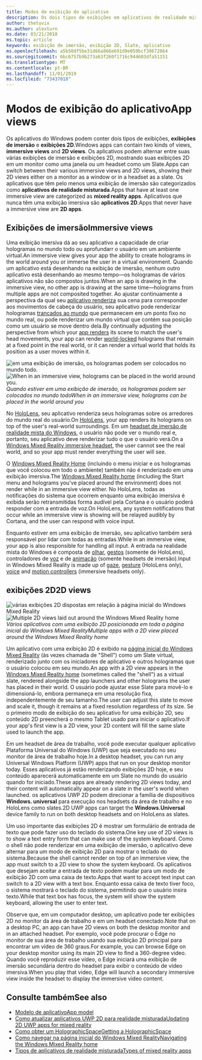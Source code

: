 ```yaml
---
title: Modos de exibição do aplicativo
description: Os dois tipos de exibições em aplicativos de realidade mista do Windows são exibições de imersão e exibições 2D.
author: thetuvix
ms.author: alexturn
ms.date: 03/21/2018
ms.topic: article
keywords: exibição de imersão, exibição 2D, Slate, aplicativo
ms.openlocfilehash: a5b50df5be31d66a866e691d9e059bcf38672064
ms.sourcegitcommit: 6bc6757b9b273a63f260f1716c944603dfa51151
ms.translationtype: MT
ms.contentlocale: pt-BR
ms.lasthandoff: 11/01/2019
ms.locfileid: "73437018"
---
```

# <a name="app-views"></a><span data-ttu-id="30746-104">Modos de exibição do aplicativo</span><span class="sxs-lookup"><span data-stu-id="30746-104">App views</span></span>

<span data-ttu-id="30746-105">Os aplicativos do Windows podem conter dois tipos de exibições, **exibições de imersão** e **exibições 2D**.</span><span class="sxs-lookup"><span data-stu-id="30746-105">Windows apps can contain two kinds of views, **immersive views** and **2D views**.</span></span> <span data-ttu-id="30746-106">Os aplicativos podem alternar entre suas várias exibições de imersão e exibições 2D, mostrando suas exibições 2D em um monitor como uma janela ou um headset como um Slate.</span><span class="sxs-lookup"><span data-stu-id="30746-106">Apps can switch between their various immersive views and 2D views, showing their 2D views either on a monitor as a window or in a headset as a slate.</span></span> <span data-ttu-id="30746-107">Os aplicativos que têm pelo menos uma exibição de imersão são categorizados como **aplicativos de realidade misturada**.</span><span class="sxs-lookup"><span data-stu-id="30746-107">Apps that have at least one immersive view are categorized as **mixed reality apps**.</span></span> <span data-ttu-id="30746-108">Aplicativos que nunca têm uma exibição imersiva são **aplicativos 2D**.</span><span class="sxs-lookup"><span data-stu-id="30746-108">Apps that never have a immersive view are **2D apps**.</span></span>

## <a name="immersive-views"></a><span data-ttu-id="30746-109">Exibições de imersão</span><span class="sxs-lookup"><span data-stu-id="30746-109">Immersive views</span></span>

<span data-ttu-id="30746-110">Uma exibição imersiva dá ao seu aplicativo a capacidade de criar hologramas no mundo todo ou aprofundarr o usuário em um ambiente virtual.</span><span class="sxs-lookup"><span data-stu-id="30746-110">An immersive view gives your app the ability to create holograms in the world around you or immerse the user in a virtual environment.</span></span> <span data-ttu-id="30746-111">Quando um aplicativo está desenhando na exibição de imersão, nenhum outro aplicativo está desenhando ao mesmo tempo&mdash;os hologramas de vários aplicativos não são compostos juntos.</span><span class="sxs-lookup"><span data-stu-id="30746-111">When an app is drawing in the immersive view, no other app is drawing at the same time&mdash;holograms from multiple apps are not composited together.</span></span> <span data-ttu-id="30746-112">Ao ajustar continuamente a perspectiva da qual seu [aplicativo renderiza](rendering.md) sua cena para corresponder aos movimentos de cabeça do usuário, seu aplicativo pode renderizar hologramas [trancados ao mundo](coordinate-systems.md) que permanecem em um ponto fixo no mundo real, ou pode renderizar um mundo virtual que contém sua posição como um usuário se move dentro dela.</span><span class="sxs-lookup"><span data-stu-id="30746-112">By continually adjusting the perspective from which your [app renders](rendering.md) its scene to match the user's head movements, your app can render [world-locked](coordinate-systems.md) holograms that remain at a fixed point in the real world, or it can render a virtual world that holds its position as a user moves within it.</span></span>

<span data-ttu-id="30746-113">![em uma exibição de imersão, os hologramas podem ser colocados no mundo todo.](images/designoverview-940px.jpg)</span><span class="sxs-lookup"><span data-stu-id="30746-113">![When in an immersive view, holograms can be placed in the world around you.](images/designoverview-940px.jpg)</span></span><br>
<span data-ttu-id="30746-114">*Quando estiver em uma exibição de imersão, os hologramas podem ser colocados no mundo todo*</span><span class="sxs-lookup"><span data-stu-id="30746-114">*When in an immersive view, holograms can be placed in the world around you*</span></span>

<span data-ttu-id="30746-115">No [HoloLens](hololens-hardware-details.md), seu aplicativo renderiza seus hologramas sobre os arredores do mundo real do usuário.</span><span class="sxs-lookup"><span data-stu-id="30746-115">On [HoloLens](hololens-hardware-details.md), your app renders its holograms on top of the user's real-world surroundings.</span></span> <span data-ttu-id="30746-116">Em um [headset de imersão de realidade mista do Windows](immersive-headset-hardware-details.md), o usuário não pode ver o mundo real e, portanto, seu aplicativo deve renderizar tudo o que o usuário verá.</span><span class="sxs-lookup"><span data-stu-id="30746-116">On a [Windows Mixed Reality immersive headset](immersive-headset-hardware-details.md), the user cannot see the real world, and so your app must render everything the user will see.</span></span>

<span data-ttu-id="30746-117">O [Windows Mixed Reality Home](navigating-the-windows-mixed-reality-home.md) (incluindo o menu iniciar e os hologramas que você colocou em todo o ambiente) também não é renderizado em uma exibição imersiva.</span><span class="sxs-lookup"><span data-stu-id="30746-117">The [Windows Mixed Reality home](navigating-the-windows-mixed-reality-home.md) (including the Start menu and holograms you've placed around the environment) does not render while in an immersive view either.</span></span> <span data-ttu-id="30746-118">No HoloLens, todas as notificações do sistema que ocorrem enquanto uma exibição imersiva é exibida serão retransmitidas forma audível pela Cortana e o usuário poderá responder com a entrada de voz.</span><span class="sxs-lookup"><span data-stu-id="30746-118">On HoloLens, any system notifications that occur while an immersive view is showing will be relayed audibly by Cortana, and the user can respond with voice input.</span></span>

<span data-ttu-id="30746-119">Enquanto estiver em uma exibição de imersão, seu aplicativo também será responsável por lidar com todas as entradas.</span><span class="sxs-lookup"><span data-stu-id="30746-119">While in an immersive view, your app is also responsible for handling all input.</span></span> <span data-ttu-id="30746-120">A entrada na realidade mista do Windows é composta de [olhar](gaze-and-commit.md), [gestos](gaze-and-commit.md#composite-gestures) (somente de HoloLens), controladores de [voz](voice-input.md) e de [animação](motion-controllers.md) (somente headsets de imersão).</span><span class="sxs-lookup"><span data-stu-id="30746-120">Input in Windows Mixed Reality is made up of [gaze](gaze-and-commit.md), [gesture](gaze-and-commit.md#composite-gestures) (HoloLens only), [voice](voice-input.md) and [motion controllers](motion-controllers.md) (immersive headsets only).</span></span>

## <a name="2d-views"></a><span data-ttu-id="30746-121">exibições 2D</span><span class="sxs-lookup"><span data-stu-id="30746-121">2D views</span></span>

<span data-ttu-id="30746-122">![várias exibições 2D dispostas em relação à página inicial do Windows Mixed Reality](images/teleportation-940px.png)</span><span class="sxs-lookup"><span data-stu-id="30746-122">![Multiple 2D views laid out around the Windows Mixed Reality home](images/teleportation-940px.png)</span></span><br>
<span data-ttu-id="30746-123">*Vários aplicativos com uma exibição 2D posicionada em toda a página inicial do Windows Mixed Reality*</span><span class="sxs-lookup"><span data-stu-id="30746-123">*Multiple apps with a 2D view placed around the Windows Mixed Reality home*</span></span>

<span data-ttu-id="30746-124">Um aplicativo com uma exibição 2D é exibido na [página inicial do Windows Mixed Reality](navigating-the-windows-mixed-reality-home.md) (às vezes chamada de "Shell") como um Slate virtual, renderizado junto com os iniciadores de aplicativo e outros hologramas que o usuário colocou em seu mundo.</span><span class="sxs-lookup"><span data-stu-id="30746-124">An app with a 2D view appears in the [Windows Mixed Reality home](navigating-the-windows-mixed-reality-home.md) (sometimes called the "shell") as a virtual slate, rendered alongside the app launchers and other holograms the user has placed in their world.</span></span> <span data-ttu-id="30746-125">O usuário pode ajustar esse Slate para movê-lo e dimensioná-lo, embora permaneça em uma resolução fixa, independentemente de seu tamanho.</span><span class="sxs-lookup"><span data-stu-id="30746-125">The user can adjust this slate to move and scale it, though it remains at a fixed resolution regardless of its size.</span></span> <span data-ttu-id="30746-126">Se o primeiro modo de exibição do seu aplicativo for uma exibição 2D, seu conteúdo 2D preencherá o mesmo Tablet usado para iniciar o aplicativo.</span><span class="sxs-lookup"><span data-stu-id="30746-126">If your app's first view is a 2D view, your 2D content will fill the same slate used to launch the app.</span></span>

<span data-ttu-id="30746-127">Em um headset de área de trabalho, você pode executar qualquer aplicativo Plataforma Universal do Windows (UWP) que seja executado no seu monitor de área de trabalho hoje.</span><span class="sxs-lookup"><span data-stu-id="30746-127">In a desktop headset, you can run any Universal Windows Platform (UWP) apps that run on your desktop monitor today.</span></span> <span data-ttu-id="30746-128">Esses aplicativos já estão renderizando exibições 2D hoje, e seu conteúdo aparecerá automaticamente em um Slate no mundo do usuário quando for iniciado.</span><span class="sxs-lookup"><span data-stu-id="30746-128">These apps are already rendering 2D views today, and their content will automatically appear on a slate in the user's world when launched.</span></span> <span data-ttu-id="30746-129">os aplicativos UWP 2D podem direcionar a família de dispositivos **Windows. universal** para execução nos headsets da área de trabalho e no HoloLens como slates.</span><span class="sxs-lookup"><span data-stu-id="30746-129">2D UWP apps can target the **Windows.Universal** device family to run on both desktop headsets and on HoloLens as slates.</span></span>

<span data-ttu-id="30746-130">Um uso importante das exibições 2D é mostrar um formulário de entrada de texto que pode fazer uso do teclado do sistema.</span><span class="sxs-lookup"><span data-stu-id="30746-130">One key use of 2D views is to show a text entry form that can make use of the system keyboard.</span></span> <span data-ttu-id="30746-131">Como o shell não pode renderizar em uma exibição de imersão, o aplicativo deve alternar para um modo de exibição 2D para mostrar o teclado do sistema.</span><span class="sxs-lookup"><span data-stu-id="30746-131">Because the shell cannot render on top of an immersive view, the app must switch to a 2D view to show the system keyboard.</span></span> <span data-ttu-id="30746-132">Os aplicativos que desejam aceitar a entrada de texto podem mudar para um modo de exibição 2D com uma caixa de texto.</span><span class="sxs-lookup"><span data-stu-id="30746-132">Apps that want to accept text input can switch to a 2D view with a text box.</span></span> <span data-ttu-id="30746-133">Enquanto essa caixa de texto tiver foco, o sistema mostrará o teclado do sistema, permitindo que o usuário insira texto.</span><span class="sxs-lookup"><span data-stu-id="30746-133">While that text box has focus, the system will show the system keyboard, allowing the user to enter text.</span></span>

<span data-ttu-id="30746-134">Observe que, em um computador desktop, um aplicativo pode ter exibições 2D no monitor da área de trabalho e em um headset conectado.</span><span class="sxs-lookup"><span data-stu-id="30746-134">Note that on a desktop PC, an app can have 2D views on both the desktop monitor and in an attached headset.</span></span> <span data-ttu-id="30746-135">Por exemplo, você pode procurar o Edge no monitor de sua área de trabalho usando sua exibição 2D principal para encontrar um vídeo de 360 graus.</span><span class="sxs-lookup"><span data-stu-id="30746-135">For example, you can browse Edge on your desktop monitor using its main 2D view to find a 360-degree video.</span></span> <span data-ttu-id="30746-136">Quando você reproduzir esse vídeo, o Edge iniciará uma exibição de imersão secundária dentro do headset para exibir o conteúdo de vídeo imersiva.</span><span class="sxs-lookup"><span data-stu-id="30746-136">When you play that video, Edge will launch a secondary immersive view inside the headset to display the immersive video content.</span></span>

## <a name="see-also"></a><span data-ttu-id="30746-137">Consulte também</span><span class="sxs-lookup"><span data-stu-id="30746-137">See also</span></span>

* [<span data-ttu-id="30746-138">Modelo de aplicativo</span><span class="sxs-lookup"><span data-stu-id="30746-138">App model</span></span>](app-model.md)
* [<span data-ttu-id="30746-139">Como atualizar aplicativos UWP 2D para realidade misturada</span><span class="sxs-lookup"><span data-stu-id="30746-139">Updating 2D UWP apps for mixed reality</span></span>](building-2d-apps.md)
* [<span data-ttu-id="30746-140">Como obter um HolographicSpace</span><span class="sxs-lookup"><span data-stu-id="30746-140">Getting a HolographicSpace</span></span>](getting-a-holographicspace.md)
* [<span data-ttu-id="30746-141">Como navegar na página inicial do Windows Mixed Reality</span><span class="sxs-lookup"><span data-stu-id="30746-141">Navigating the Windows Mixed Reality home</span></span>](navigating-the-windows-mixed-reality-home.md)
* [<span data-ttu-id="30746-142">Tipos de aplicativos de realidade misturada</span><span class="sxs-lookup"><span data-stu-id="30746-142">Types of mixed reality apps</span></span>](types-of-mixed-reality-apps.md)
